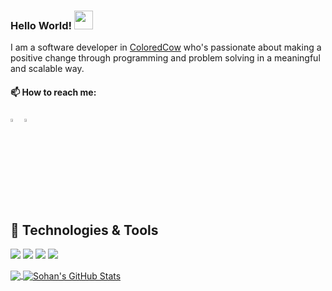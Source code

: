 ### Hello World! <img src="https://raw.githubusercontent.com/MartinHeinz/MartinHeinz/master/wave.gif" width="30px">
I am a software developer in [ColoredCow](https://coloredcow.com) who's passionate about making a positive change through programming and problem solving in a meaningful and scalable way. 

 #### 📫 How to reach me:   
  
[<img src="https://img.icons8.com/color/48/000000/linkedin.png" width="3.5%"/>](https://www.linkedin.com/in/sohan-mer-b7ab6510b/)
<a href="mailto:sohan.mer@coloredcow.com"> <img src="https://img.icons8.com/fluent/48/000000/gmail.png" width="3.5%"/> </a> 

## 🔧 Technologies & Tools
![](https://img.shields.io/badge/Editor-VScode-informational?style=flat&logo=visual-studio-code&logoColor=white&color=2bbc8a)
![](https://badges.aleen42.com/src/docker.svg)
![](https://badges.aleen42.com/src/javascript.svg)
![](https://img.shields.io/badge/Code-Laravel-informational?style=flat&logo=laravel&logoColor=white&color=2bbc8a)



<a href="https://github.com/sohanmer/sohanmer">
  <img align="center" src="https://github-readme-stats.vercel.app/api/top-langs/?username=sohanmer&hide=java,CSS,html&theme=vue&langs_count=8&layout=compact" />
</a>
<a href="https://github.com/sohanmer/sohanmer">
  <img align="center" src="https://github-readme-stats.vercel.app/api?username=sohanmer&show_icons=true&hide=stars&line_height=27&count_private=true&theme=vue" alt="Sohan's GitHub Stats" />
</a>
<!--
**sohanmer/sohanmer** is a ✨ _special_ ✨ repository because its `README.md` (this file) appears on your GitHub profile.

Here are some ideas to get you started:

- 🔭 I’m currently working on ...
- 🌱 I’m currently learning ...
- 👯 I’m looking to collaborate on ...
- 🤔 I’m looking for help with ...
- 💬 Ask me about ...
- 📫 How to reach me: ...
- 😄 Pronouns: ...
- ⚡ Fun fact: ...
-->
